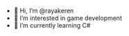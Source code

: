 - 👋 Hi, I’m @rayakeren
- 👀 I’m interested in game development
- 🌱 I’m currently learning C#
<!---
rayakeren/rayakeren is a ✨ special ✨ repository because its `README.md` (this file) appears on your GitHub profile.
You can click the Preview link to take a look at your changes.
--->
